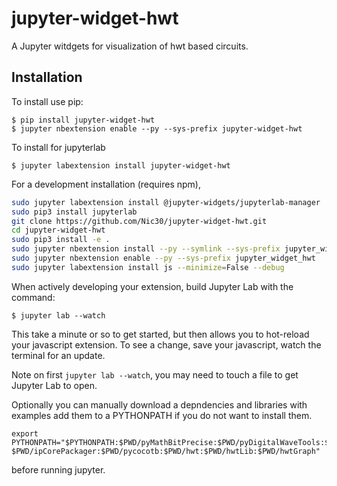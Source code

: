 jupyter-widget-hwt
===============================

A Jupyter witdgets for visualization of hwt based circuits.

Installation
------------

To install use pip:

    $ pip install jupyter-widget-hwt
    $ jupyter nbextension enable --py --sys-prefix jupyter-widget-hwt

To install for jupyterlab

    $ jupyter labextension install jupyter-widget-hwt

For a development installation (requires npm),
```bash
sudo jupyter labextension install @jupyter-widgets/jupyterlab-manager
sudo pip3 install jupyterlab
git clone https://github.com/Nic30/jupyter-widget-hwt.git
cd jupyter-widget-hwt
sudo pip3 install -e .
sudo jupyter nbextension install --py --symlink --sys-prefix jupyter_widget_hwt
sudo jupyter nbextension enable --py --sys-prefix jupyter_widget_hwt
sudo jupyter labextension install js --minimize=False --debug
```


When actively developing your extension, build Jupyter Lab with the command:

    $ jupyter lab --watch

This take a minute or so to get started, but then allows you to hot-reload your javascript extension.
To see a change, save your javascript, watch the terminal for an update.

Note on first `jupyter lab --watch`, you may need to touch a file to get Jupyter Lab to open.

Optionally you can manually download a depndencies and libraries with examples add them to a PYTHONPATH
if you do not want to install them.
```
export PYTHONPATH="$PYTHONPATH:$PWD/pyMathBitPrecise:$PWD/pyDigitalWaveTools:$PWD/hdlConvertorAst:\
$PWD/ipCorePackager:$PWD/pycocotb:$PWD/hwt:$PWD/hwtLib:$PWD/hwtGraph"
```
before running jupyter.